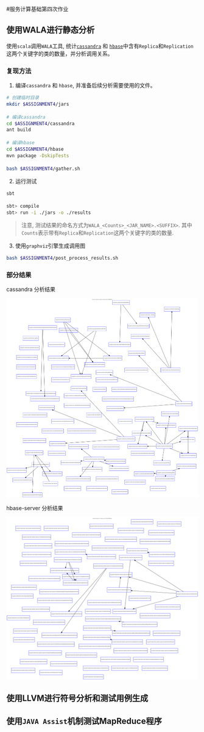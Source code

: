 #服务计算基础第四次作业

## 使用WALA进行静态分析

使用`scala`调用`WALA`工具, 统计[`cassandra`](./cassandra) 和 [`hbase`](./hbase)中含有`Replica`和`Replication`这两个关键字的类的数量，并分析调用关系。


### 复现方法

1. 编译`cassandra` 和 `hbase`, 并准备后续分析需要使用的文件。

```bash
# 创建临时目录
mkdir $ASSIGNMENT4/jars

# 编译cassandra
cd $ASSIGNMENT4/cassandra
ant build

# 编译hbase
cd $ASSIGNMENT4/hbase
mvn package -DskipTests

bash $ASSIGNMENT4/gather.sh
```

2. 运行测试

```bash
sbt

sbt> compile
sbt> run -i ./jars -o ./results
```

> 注意, 测试结果的命名方式为`WALA_<Counts>_<JAR_NAME>.<SUFFIX>`. 其中`Counts`表示带有`Replica`和`Replication`这两个关键字的类的数量.

3. 使用`graphviz`引擎生成调用图

```bash
bash $ASSIGNMENT4/post_process_results.sh
```


### 部分结果

cassandra 分析结果

![](./results/WALA_65_apache-cassandra-4.0-beta4-SNAPSHOT.jar.dot.svg)

hbase-server 分析结果

![](./results/WALA_72_hbase-server-3.0.0-SNAPSHOT.jar.dot.svg)

## 使用LLVM进行符号分析和测试用例生成

## 使用`JAVA Assist`机制测试MapReduce程序


